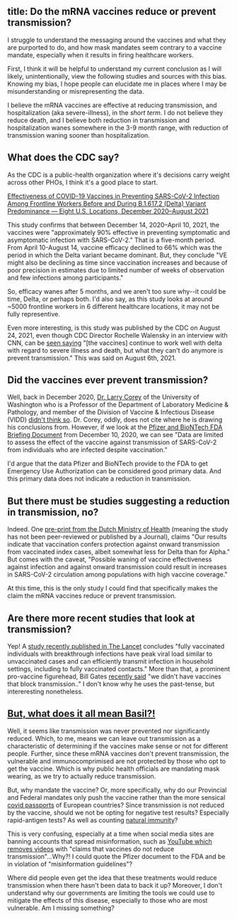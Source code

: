title: Do the mRNA vaccines reduce or prevent transmission?
---

I struggle to understand the messaging around the vaccines and what they are purported to do, and how mask mandates seem contrary to a vaccine mandate, especially when it results in firing healthcare workers.

First, I think it will be helpful to understand my current conclusion as I will likely, unintentionally, view the following studies and sources with this bias. Knowing my bias, I hope people can elucidate me in places where I may be misunderstanding or misrepresenting the data.

I believe the mRNA vaccines are effective at reducing transmission, and hospitalization (aka severe-illness), in the _short term_. I do not believe they reduce death, and I believe both reduction in transmission and hospitalization wanes somewhere in the 3-9 month range, with reduction of transmission waning sooner than hospitalization.

## What does the CDC say?

As the CDC is a public-health organization where it's decisions carry weight across other PHOs, I think it's a good place to start.

[Effectiveness of COVID-19 Vaccines in Preventing SARS-CoV-2 Infection Among Frontline Workers Before and During B.1.617.2 (Delta) Variant Predominance — Eight U.S. Locations, December 2020–August 2021](https://www.cdc.gov/mmwr/volumes/70/wr/mm7034e4.htm)

This study confirms that between December 14, 2020–April 10, 2021, the vaccines were "approximately 90% effective in preventing symptomatic and asymptomatic infection with SARS-CoV-2." That is a five-month period. From April 10-August 14, vaccine efficacy declined to 66% which was the period in which the Delta variant became dominant. But, they conclude "VE might also be declining as time since vaccination increases and because of poor precision in estimates due to limited number of weeks of observation and few infections among participants."

So, efficacy wanes after 5 months, and we aren't too sure why--it could be time, Delta, or perhaps both. I'd also say, as this study looks at around ~5000 frontline workers in 6 different healthcare locations, it may not be fully representive.

Even more interesting, is this study was published by the CDC on August 24, 2021, even though CDC Director Rochelle Walensky in an interview with CNN, can be [seen saying](https://www.realclearpolitics.com/video/2021/08/06/cdc_director_vaccines_no_longer_prevent_you_from_spreading_covid.html) "[the vaccines] continue to work well with delta with regard to severe illness and death, but what they can't do anymore is prevent transmission." This was said on August 6th, 2021.

## Did the vaccines ever prevent transmission?

Well, back in December 2020,  [Dr. Larry Corey](https://aid.uw.edu/faculty/lawrence-corey-md) of the University of Washington who is a  Professor of the Department of Laboratory Medicine & Pathology, and member of the Division of Vaccine & Infectious Disease (VIDD) [didn't think so](https://www.washington.edu/news/2020/12/02/covid-19-vaccines-may-not-prevent-spread-of-virus-so-mask-wearing-other-protections-still-critical/). Dr. Corey, oddly, does not cite where he is drawing his conclusions from. However, if we look at the [Pfizer and BioNTech FDA Briefing Document](https://www.fda.gov/media/144245/download) from December 10, 2020, we can see "Data are limited to assess the effect of the vaccine against transmission of SARS-CoV-2 from individuals who are infected despite vaccination."

I'd argue that the data Pfizer and BioNTech provide to the FDA to get Emergency Use Authorization can be considered good primary data. And this primary data does not indicate a reduction in transmission. 

## But there must be studies suggesting a reduction in transmission, no?

Indeed. One [pre-print from the Dutch Ministry of Health](https://www.medrxiv.org/content/10.1101/2021.10.14.21264959v1.full-text) (meaning the study has not been peer-reviewed or published by a Journal), claims "Our results indicate that vaccination confers protection against onward transmission from vaccinated index cases, albeit somewhat less for Delta than for Alpha." But comes with the caveat, "Possible waning of vaccine effectiveness against infection and against onward transmission could result in increases in SARS-CoV-2 circulation among populations with high vaccine coverage."

At this time, this is the only study I could find that specifically makes the claim the mRNA vaccines reduce or prevent transmission.

## Are there more recent studies that look at transmission?

Yep! A [study recently published in The Lancet](https://www.thelancet.com/journals/laninf/article/PIIS1473-3099(21)00648-4/fulltext) concludes "fully vaccinated individuals with breakthrough infections have peak viral load similar to unvaccinated cases and can efficiently transmit infection in household settings, including to fully vaccinated contacts." More than that, a prominent pro-vaccine figurehead, Bill Gates [recently said](https://www.youtube.com/watch?v=CZplF4qdwII&t=1610s) "we didn't have vaccines that block transmission.." I don't know why he uses the past-tense, but intereresting nonetheless. 

## [But, what does it all mean Basil?!](https://www.youtube.com/watch?v=QRt2_OLY3Ho)

Well, it seems like transmission was never prevented nor significantly reduced. Which, to me, means we can leave out transmission as a characteristic of determining if the vaccines make sense or not for different people. Further, since these mRNA vaccines don't prevent transmission, the vulnerable and immunocomprimised are not protected by those who opt to get the vaccine. Which is why public health officials are mandating mask wearing, as we try to actually reduce transmission.

But, why mandate the vaccine? Or, more specifically, why do our Provincial and Federal mandates only push the vaccine rather than the more sensical [covid passports](https://www.thelocal.dk/20210528/denmark-launches-new-corona-passport-heres-what-you-need-to-know-about-coronapas-app/) of European countries? Since transmission is not reduced by the vaccine, should we not be opting for negative test results? Especially rapid-antigen tests? As well as counting [natural immunity](https://brownstone.org/articles/natural-immunity-and-covid-19-twenty-nine-scientific-studies-to-share-with-employers-health-officials-and-politicians/)?

This is very confusing, especially at a time when social media sites are banning
accounts that spread misinformation, such as [YouTube which removes videos](https://blog.youtube/news-and-events/managing-harmful-vaccine-content-youtube/) with "claims that vaccines do not reduce transmission"...Why?! I could quote the Pfizer document to the FDA and be in violation of "misinformation guidelines"?

Where did people even get the idea that these treatments would reduce transmission when there hasn't been data to back it up? Moreover, I don't understand why our governments are limiting the tools we could use to mitigate the effects of this disease, especially to those who are most vulnerable. Am I missing something?


